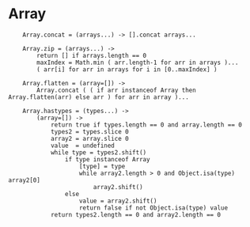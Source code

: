 Array
===
		
		Array.concat = (arrays...) -> [].concat arrays...
	
		Array.zip = (arrays...) ->
			return [] if arrays.length == 0
			maxIndex = Math.min ( arr.length-1 for arr in arrays )...
			( arr[i] for arr in arrays for i in [0..maxIndex] )
		
		Array.flatten = (array=[]) ->
			Array.concat ( ( if arr instanceof Array then Array.flatten(arr) else arr ) for arr in array )...
		
		Array.hastypes = (types...) ->
			(array=[]) ->
				return true if types.length == 0 and array.length == 0
				types2 = types.slice 0
				array2 = array.slice 0
				value  = undefined
				while type = types2.shift()
					if type instanceof Array
						[type] = type
						while array2.length > 0 and Object.isa(type) array2[0]
							array2.shift()
					else
						value = array2.shift()
						return false if not Object.isa(type) value
				return types2.length == 0 and array2.length == 0
				
